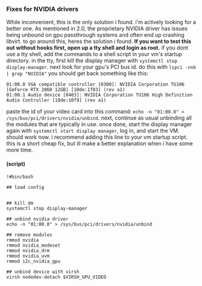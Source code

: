 ### Fixes for NVIDIA drivers
While inconvenient, this is the only solution i found. i'm actively looking for a  better one. As mentioned in 2.0, the proprietary NVIDIA driver has issues being unbound on gpu passthrough systems and often end up crashing libvirt. to go around this, heres the solution i found. **If you want to test this out without hooks first, open up a tty shell and login as root.** if you dont use a tty shell, add the commands to a shell script in your vm's startup directory. in the tty, first kill the display manager with `systemctl stop display-manager`. next look for your gpu's PCI bus id. do this with `lspci -nnk | grep "NVIDIA"` you should get back something like this:

```
01:00.0 VGA compatible controller [0300]: NVIDIA Corporation TU106 [GeForce RTX 2060 12GB] [10de:1f03] (rev a1)
01:00.1 Audio device [0403]: NVIDIA Corporation TU106 High Definition Audio Controller [10de:10f9] (rev a1)
```

paste the id of your video card into this command: `echo -n "01:00.0" > /sys/bus/pci/drivers/nvidia/unbind`. next, continue as usual unbinding all the modules that are typically in use. once done, start the display manager again with `systemctl start display manager`, log in, and start the VM. should work now. i recommend adding this line to your vm startup script. this is a short cheap fix, but ill make a better explanation when i have some more time. 

#### (script)

```
!#bin/bash

## load config


## kill dm
systemctl stop display-manager

## unbind nvidia driver
echo -n "01:00.0" > /sys/bus/pci/drivers/nvidia/unbind

## remove modules
rmmod nvidia
rmmod nvidia_modeset
rmmod nvidia_drm
rmmod nvidia_uvm
rmmod i2c_nvidia_gpu

## unbind device with virsh
virsh nodedev-detach $VIRSH_GPU_VIDEO
